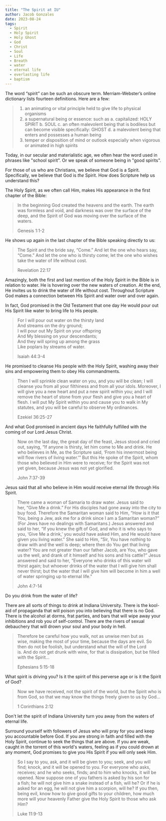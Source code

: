```yaml
---
title: "The Spirit at IU"
author: Jacob Gonzales
date: 2023-08-24
tags:
  - Spirit
  - Holy Spirit
  - Holy Ghost
  - God
  - Christ
  - Soul
  - Life
  - Breath
  - water
  - eternal life
  - everlasting life
  - baptism
---
```

The word “spirit” can be such an obscure term. Merriam-Webster’s online dictionary lists fourteen definitions. Here are a few:

> 1. an animating or vital principle held to give life to physical organisms
> 2. a supernatural being or essence: such as
>   a. capitalized: HOLY SPIRIT
>   b. SOUL
>   c. an often malevolent being that is bodiless but can become visible specifically: GHOST 
>   d. a malevolent being that enters and possesses a human being
> 3. temper or disposition of mind or outlook especially when vigorous or animated in high spirits

Today, in our secular and materialistic age, we often hear the word used in phrases like "school spirit". Or we speak of someone being in "good spirits".

For those of us who are Christians, we believe that God is a Spirit. Specifically, we believe that God is *the* Spirit. How does Scripture help us understand this?

The Holy Spirit, as we often call Him, makes His appearance in the first chapter of the Bible:

>In the beginning God created the heavens and the earth. The earth was formless and void, and darkness was over the surface of the deep, and the Spirit of God was moving over the surface of the waters.
>
>Genesis 1:1-2

He shows up again in the last chapter of the Bible speaking directly to us:

>The Spirit and the bride say, “Come.” And let the one who hears say, “Come.” And let the one who is thirsty come; let the one who wishes take the water of life without cost.
>
>Revelation 22:17

Amazingly, both the first and last mention of the Holy Spirit in the Bible is in relation to water. He is hovering over the new waters of creation. At the end, He invites us to drink the water of life without cost. Throughout Scripture God makes a connection between His Spirit and water over and over again.

In fact, God promised in the Old Testament that one day He would pour out His Spirit like water to bring life to His people.

>For I will pour out water on the thirsty land  
>And streams on the dry ground;  
>I will pour out My Spirit on your offspring  
>And My blessing on your descendants;  
>And they will spring up among the grass  
>Like poplars by streams of water.
>
>Isaiah 44:3-4

He promised to cleanse His people with the Holy Spirit, washing away their sins and empowering them to obey His commandments.

>Then I will sprinkle clean water on you, and you will be clean; I will cleanse you from all your filthiness and from all your idols. Moreover, I will give you a new heart and put a new spirit within you; and I will remove the heart of stone from your flesh and give you a heart of flesh. I will put My Spirit within you and cause you to walk in My statutes, and you will be careful to observe My ordinances.
>
>Ezekiel 36:25-27

And what God promised in ancient days He faithfully fulfilled with the coming of our Lord Jesus Christ.

>Now on the last day, the great day of the feast, Jesus stood and cried out, saying, “If anyone is thirsty, let him come to Me and drink. He who believes in Me, as the Scripture said, ‘From his innermost being will flow rivers of living water.’” But this He spoke of the Spirit, whom those who believed in Him were to receive; for the Spirit was not yet given, because Jesus was not yet glorified.
>
>John 7:37-39

Jesus said that all who believe in Him would receive eternal life through His Spirit.

>There came a woman of Samaria to draw water. Jesus said to her, “Give Me a drink.” For His disciples had gone away into the city to buy food. Therefore the Samaritan woman said to Him, “How is it that You, being a Jew, ask me for a drink since I am a Samaritan woman?” (For Jews have no dealings with Samaritans.) Jesus answered and said to her, “If you knew the gift of God, and who it is who says to you, ‘Give Me a drink,’ you would have asked Him, and He would have given you living water.” She said to Him, “Sir, You have nothing to draw with and the well is deep; where then do You get that living water? You are not greater than our father Jacob, are You, who gave us the well, and drank of it himself and his sons and his cattle?” Jesus answered and said to her, “Everyone who drinks of this water will thirst again; but whoever drinks of the water that I will give him shall never thirst; but the water that I will give him will become in him a well of water springing up to eternal life."
>
>John 4:7-14

Do you drink from the water of life?

There are all sorts of things to drink at Indiana University. There is the kool-aid of propaganda that will poison you into believing that there is no God. There is the alcohol at dorms, frat parties, and bars that will wipe away your inhibitions and rob you of self-control. There are the rivers of sexual debauchery that will drown your soul and your body in hell.

>Therefore be careful how you walk, not as unwise men but as wise, making the most of your time, because the days are evil. So then do not be foolish, but understand what the will of the Lord is. And do not get drunk with wine, for that is dissipation, but be filled with the Spirit...
>
>Ephesians 5:15-18

What spirit is driving you? Is it the spirit of this perverse age or is it the Spirit of God?

>Now we have received, not the spirit of the world, but the Spirit who is from God, so that we may know the things freely given to us by God...
>
>1 Corinthians 2:12

Don't let the spirit of Indiana University turn you away from the waters of eternal life.

Surround yourself with followers of Jesus who will pray for you and keep you accountable before God. If you are strong in faith and filled with the Holy Spirit, continue to seek the things that are above. If you are weak, caught in the torrent of this world's waters, feeling as if you could drown at any moment, God promises to give you His Spirit if you will only seek Him.

>So I say to you, ask, and it will be given to you; seek, and you will find; knock, and it will be opened to you. For everyone who asks, receives; and he who seeks, finds; and to him who knocks, it will be opened. Now suppose one of you fathers is asked by his son for a fish; he will not give him a snake instead of a fish, will he? Or if he is asked for an egg, he will not give him a scorpion, will he? If you then, being evil, know how to give good gifts to your children, how much more will your heavenly Father give the Holy Spirit to those who ask Him?
>
>Luke 11:9-13









